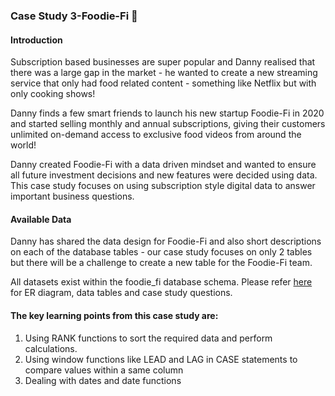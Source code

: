 ### Case Study 3-Foodie-Fi :avocado:

#### Introduction

Subscription based businesses are super popular and Danny realised that there was a large gap in the market - he wanted to create a new streaming service that only had food related content - something like Netflix but with only cooking shows!

Danny finds a few smart friends to launch his new startup Foodie-Fi in 2020 and started selling monthly and annual subscriptions, giving their customers unlimited on-demand access to exclusive food videos from around the world!

Danny created Foodie-Fi with a data driven mindset and wanted to ensure all future investment decisions and new features were decided using data. This case study focuses on using subscription style digital data to answer important business questions.

#### Available Data
Danny has shared the data design for Foodie-Fi and also short descriptions on each of the database tables - our case study focuses on only 2 tables but there will be a challenge to create a new table for the Foodie-Fi team.

All datasets exist within the foodie_fi database schema. Please refer [here](https://8weeksqlchallenge.com/case-study-3/) for ER diagram, data tables and case study questions.

#### The key learning points from this case study are:
1. Using RANK functions to sort the required data and perform calculations.
2. Using window functions like LEAD and LAG in CASE statements to compare values within a same column
3. Dealing with dates and date functions
